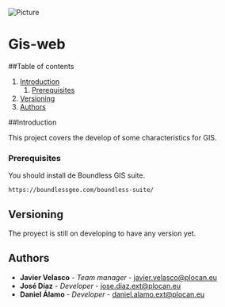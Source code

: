 ![Picture](https://empleo.plocan.eu/static/plocan.png)
# Gis-web

##Table of contents

1. [Introduction](#Introduction)
	1. [Prerequisites](#Prerequisites)
1. [Versioning](#Versioning)
1. [Authors](#Authors)



##Introduction

This project covers the develop of some characteristics for GIS.


### Prerequisites

You should install de Boundless GIS suite. 

```
https://boundlessgeo.com/boundless-suite/
```


## Versioning

The proyect is still on developing to have any version yet.

## Authors

* **Javier Velasco** - *Team manager* - javier.velasco@plocan.eu
* **José Díaz** - *Developer* - jose.diaz.ext@plocan.eu
* **Daniel Álamo** - *Developer* - daniel.alamo.ext@plocan.eu

